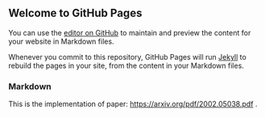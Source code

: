 ## Welcome to GitHub Pages

You can use the [editor on GitHub](https://github.com/jiaqian/robustness_of_federatedLearning/edit/master/README.md) to maintain and preview the content for your website in Markdown files.

Whenever you commit to this repository, GitHub Pages will run [Jekyll](https://jekyllrb.com/) to rebuild the pages in your site, from the content in your Markdown files.

### Markdown

This is the implementation of paper: https://arxiv.org/pdf/2002.05038.pdf .
